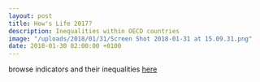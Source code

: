 ```yaml
---
layout: post
title: How's Life 2017?
description: Inequalities within OECD countries
image: "/uploads/2018/01/31/Screen Shot 2018-01-31 at 15.09.31.png"
date: 2018-01-30 02:00:00 +0100
---
```

browse indicators and their inequalities [here](https://gitvfd.github.io/ho-is-li-in-st/ "How's life? 2017")